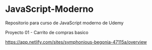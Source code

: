 # JavaScript-Moderno
Repositorio para curso de JavaScript moderno  de Udemy



Proyecto 01 - Carrito de compras basico 

https://app.netlify.com/sites/symphonious-begonia-47115a/overview
